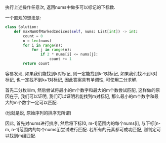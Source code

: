 执行上述操作任意次, 返回nums中做多可以标记的下标数.

一个直观的想法是:
```python
class Solution:
    def maxNumOfMarkedIndices(self, nums: List[int]) -> int:
        count = 0
        n = len(nums)
        for i in range(n):
            for j in range(n):
                if 2 * nums[i] <= nums[j]:
                    count += 1
        return count
```

容易发现, 如果我们能找到k对标记, 则一定能找到k-1对标记, 如果我们找不到k对标记, 也一定找不到k+1对标记, 因此答案具有单调性, 可使用二分求解.

首先二分枚举m, 然后尝试将最小的m个数字和最大的m个数尝试匹配, 这样做的原因在于, 我们可以证明, 我们可以证明若能找到m对标记, 那么最小的m个数字和最大的m个数字一定可以匹配.

(也就是说, 原始序列的排序无所谓)

因此, 首先对nums进行排序, 然后将下标[0, m-1]范围内的每个nums[i], 与下标[n-m, n-1]范围内的每个nums[j]尝试进行匹配. 若所有的元素都可成功匹配, 则判定可以找到m组匹配.

